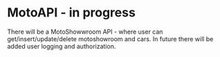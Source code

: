 # MotoAPI - in progress

There will be a MotoShowwroom API - where user can get/insert/update/delete  motoshowroom and cars. In future there will be added user logging and authorization.  
